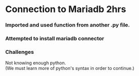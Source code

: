# Connection to Mariadb 2hrs


### Imported and used function from another .py file.

### Attempted to install mariadb connector

### Challenges
Not knowing enough python.  
(We must learn more of python's syntax in order to continue.)
